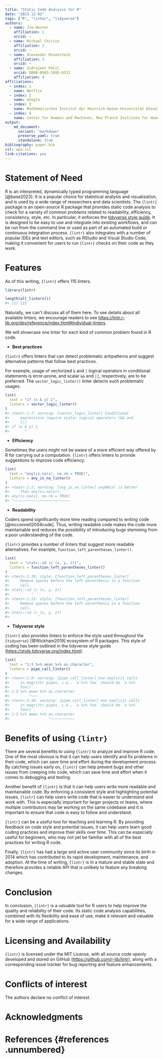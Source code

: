 ```yaml
---
title: "Static Code Analysis for R"
date: "2023-12-02"
tags: ["R", "linter", "tidyverse"]
authors:
  - name: Jim Hester
    affiliation: 1
    orcid: ~
  - name: Michael Chirico
    affiliation: 2
    orcid: ~
  - name: Alexander Rosenstock
    affiliation: 3
    orcid: ~
  - name: Indrajeet Patil
    orcid: 0000-0003-1995-6531
    affiliation: 4
affiliations:
  - index: 1
    name: Netflix
  - index: 2
    name: Google
  - index: 3
    name: Mathematisches Institut der Heinrich-Heine-Universität Düsseldorf
  - index: 4
    name: Center for Humans and Machines, Max Planck Institute for Human Development, Berlin, Germany
output: 
    md_document:
      variant: "markdown"
      preserve_yaml: true
      standalone: true
bibliography: paper.bib
csl: apa.csl
link-citations: yes
---
```


# Statement of Need

R is an interpreted, dynamically typed programming language [@base2023].
It is a popular choice for statistical analysis and visualization, and
is used by a wide range of researchers and data scientists. The
`{lintr}` package is an open-source R package that provides static code
analysis to check for a variety of common problems related to
readability, efficiency, consistency, style, etc. In particular, it
enforces the [tidyverse style
guide]((https://style.tidyverse.org/index.html)). It is designed to be
easy to use and integrate into existing workflows, and can be run from
the command line or used as part of an automated build or continuous
integration process. `{lintr}` also integrates with a number of popular
IDEs and text editors, such as RStudio and Visual Studio Code, making it
convenient for users to run `{lintr}` checks on their code as they work.

# Features

As of this writing, `{lintr}` offers 115 linters.

``` r
library(lintr)

length(all_linters())
#> [1] 115
```

Naturally, we can't discuss all of them here. To see details about all
available linters, we encourage readers to see
<https://lintr.r-lib.org/dev/reference/index.html#individual-linters>.

We will showcase one linter for each kind of common problem found in R
code.

-   **Best practices**

`{lintr}` offers linters that can detect problematic antipatterns and
suggest alternative patterns that follow best practices.

For example, usage of vectorized `&` and `|` logical operators in
conditional statements is error-prone, and scalar `&&` and `||`,
respectively, are to be preferred. The `vector_logic_linter()` linter
detects such problematic usages.

``` r
lint(
  text = "if (x & y) 1",
  linters = vector_logic_linter()
)
#> <text>:1:7: warning: [vector_logic_linter] Conditional
#>     expressions require scalar logical operators (&& and
#>     ||)
#> if (x & y) 1
#>       ^
```

-   **Efficiency**

Sometimes the users might not be aware of a more efficient way offered
by R for carrying out a computation. `{lintr}` offers linters to provide
suggestions to improve code efficiency.

``` r
lint(
  text = "any(is.na(x), na.rm = TRUE)",
  linters = any_is_na_linter()
)
#> <text>:1:1: warning: [any_is_na_linter] anyNA(x) is better
#>     than any(is.na(x)).
#> any(is.na(x), na.rm = TRUE)
#> ^~~~~~~~~~~~~~~~~~~~~~~~~~~
```

-   **Readability**

Coders spend significantly more time reading compared to writing code
[@mcconnell2004code]. Thus, writing readable code makes the code more
maintainable and reduces the possibility of introducing bugs stemming
from a poor understanding of the code.

`{lintr}` provides a number of linters that suggest more readable
alternatives. For example, `function_left_parentheses_linter()`.

``` r
lint(
  text = "stats::sd (c (x, y, z))",
  linters = function_left_parentheses_linter()
)
#> <text>:1:10: style: [function_left_parentheses_linter]
#>     Remove spaces before the left parenthesis in a function
#>     call.
#> stats::sd (c (x, y, z))
#>          ^
#> <text>:1:13: style: [function_left_parentheses_linter]
#>     Remove spaces before the left parenthesis in a function
#>     call.
#> stats::sd (c (x, y, z))
#>             ^
```

-   **Tidyverse style**

`{lintr}` also provides linters to enforce the style used throughout the
`{tidyverse}` [@Wickham2019] ecosystem of R packages. This style of
coding has been outlined in the tidyverse style guide
(<https://style.tidyverse.org/index.html>).

``` r
lint(
  text = "1:3 %>% mean %>% as.character",
  linters = pipe_call_linter()
)
#> <text>:1:9: warning: [pipe_call_linter] Use explicit calls
#>     in magrittr pipes, i.e., `a %>% foo` should be `a %>%
#>     foo()`.
#> 1:3 %>% mean %>% as.character
#>         ^~~~
#> <text>:1:18: warning: [pipe_call_linter] Use explicit calls
#>     in magrittr pipes, i.e., `a %>% foo` should be `a %>%
#>     foo()`.
#> 1:3 %>% mean %>% as.character
#>                  ^~~~~~~~~~~~
```

# Benefits of using `{lintr}`

There are several benefits to using `{lintr}` to analyze and improve R
code. One of the most obvious is that it can help users identify and fix
problems in their code, which can save time and effort during the
development process. By catching issues early on, `{lintr}` can help
prevent bugs and other issues from creeping into code, which can save
time and effort when it comes to debugging and testing.

Another benefit of `{lintr}` is that it can help users write more
readable and maintainable code. By enforcing a consistent style and
highlighting potential issues, `{lintr}` can help users write code that
is easier to understand and work with. This is especially important for
larger projects or teams, where multiple contributors may be working on
the same codebase and it is important to ensure that code is easy to
follow and understand.

`{lintr}` can be a useful tool for teaching and learning R. By providing
feedback on code style and potential issues, it can help users learn
good coding practices and improve their skills over time. This can be
especially useful for beginners, who may not yet be familiar with all of
the best practices for writing R code.

Finally, `{lintr}` has had a large and active user community since its
birth in 2014 which has contributed to its rapid development,
maintenance, and adoption. At the time of writing, `{lintr}` is in a
mature and stable state and therefore provides a reliable API that is
unlikely to feature any breaking changes.

# Conclusion

In conclusion, `{lintr}` is a valuable tool for R users to help improve
the quality and reliability of their code. Its static code analysis
capabilities, combined with its flexibility and ease of use, make it
relevant and valuable for a wide range of applications.

# Licensing and Availability

`{lintr}` is licensed under the MIT License, with all source code openly
developed and stored on GitHub (<https://github.com/r-lib/lintr>), along
with a corresponding issue tracker for bug reporting and feature
enhancements.

# Conflicts of interest

The authors declare no conflict of interest.

# Acknowledgments

# References {#references .unnumbered}
